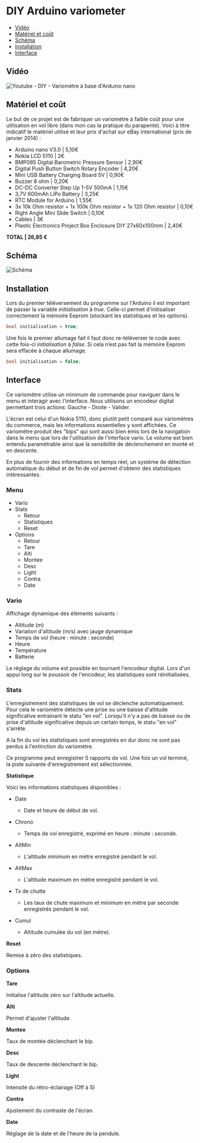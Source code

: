 DIY Arduino variometer
==================

- [Vidéo](#vidéo)
- [Matériel et coût](#matériel-et-coût)
- [Schéma](#schéma)
- [Installation](#installation)
- [Interface](#interface)

## Vidéo

![![Youtube - DIY - Variomètre à base d'Arduino nano](http://img.youtube.com/vi/KeNAhEgbHnc/0.jpg)](http://www.youtube.com/watch?v=KeNAhEgbHnc)


## Matériel et coût

Le but de ce projet est de fabriquer un variomètre à faible coût pour une utilisation en vol libre (dans mon cas la pratique du parapente).
Voici à titre indicatif le matériel utilisé et leur prix d'achat sur eBay international (prix de janvier 2014) :

- Arduino nano V3.0	| 5,10€
- Nokia LCD 5110 | 2€
- BMP085 Digital Barometric Pressure Sensor	| 2,90€
- Digital Push Button Switch Rotary Encoder	| 4,20€
- Mini USB Battery Charging Board 5V | 0,90€
- Buzzer 8 ohm | 0,20€
- DC-DC Converter Step Up 1-5V 500mA | 1,15€
- 3,7V 600mAh LiPo Battery | 3,25€
- RTC Module for Arduino | 1,55€
- 3x 10k Ohm resistor + 1x 100k Ohm resistor + 1x 120 Ohm resistor | 0,10€
- Right Angle Mini Slide Switch | 0,10€	
- Cables | 3€
- Plastic Electronics Project Box Enclosure DIY 27x60x100mm | 2,40€

**TOTAL	| 26,85 €**


## Schéma

![Schéma](https://github.com/sinseman/DIY-Arduino-variometer/blob/master/Variometer.png?raw=true)


## Installation

Lors du premier téléversement du programme sur l'Arduino il est important de passer la variable *initialisation* à *true*.
Celle-ci permet d'initisaliser correctement la mémoire Eeprom (stockant les statistiques et les options).

```c++
bool initialisation = true; 
```

Une fois le premier allumage fait il faut donc re-téléverser le code avec cette fois-ci *initialisation* à *false*. Si cela n’est pas fait la mémoire Eeprom sera effacée à chaque allumage.

```c++
bool initialisation = false; 
```

## Interface

Ce variomètre utilise un minimum de commande pour naviguer dans le menu et interagir avec l'interface. Nous utilisons un encodeur digital permettant trois actions: Gauche - Droite - Valider.

L'écran est celui d'un Nokia 5110, donc plutôt petit comparé aux variomètres du commerce, mais les informations essentielles y sont affichées. Ce variomètre produit des "bips" qui sont aussi bien émis lors de la navigation dans le menu que lors de l'utilisation de l'interface vario. 
Le volume est bien entendu paramétrable ainsi que la sensibilité de déclenchement en monté et en descente.

En plus de fournir des informations en temps réel, un système de détection automatique du début et de fin de vol permet d'obtenir des statistiques intéressantes.


### Menu

- Vario
- Stats
	- Retour
	- Statistiques
	- Reset
- Options
	- Retour
	- Tare
	- Alti
	- Montee
	- Desc
	- Light
	- Contra
	- Date

### Vario

Affichage dynamique des éléments suivants :

- Altitude (m)
- Variation d'altitude (m/s) avec jauge dynamique
- Temps de vol (heure : minute : seconde)
- Heure
- Température
- Batterie

Le réglage du volume est possible en tournant l'encodeur digital.
Lors d'un appui long sur le poussoir de l'encodeur, les statistiques sont réinitialisées.


### Stats

L'enregistrement des statistiques de vol se déclenche automatiquement.
Pour cela le variomètre détecte une prise ou une baisse d'altitude significative entrainant le statu "en vol".
Lorsqu'il n'y a pas de baisse ou de prise d'altitude significative depuis un certain temps, le statu "en vol" s'arrête.

A la fin du vol les statistiques sont enregistrés en dur donc ne sont pas perdus à l'extinction du variomètre.

Ce programme peut enregistrer 5 rapports de vol. Une fois un vol terminé, la piste suivante d'enregistrement est sélectionnée.


**Statistique**

Voici les informations statistiques disponibles :

- Date
	- Date et heure de début de vol.

- Chrono
	- Temps de vol enregistré, exprimé en heure : minute : seconde.

- AltMin
	- L'altitude minimum en mètre enregistré pendant le vol.

- AltMax
	- L'altitude maximum en mètre enregistré pendant le vol.

- Tx de chutte
	- Les taux de chute maximum et minimum en mètre par seconde enregistrés pendant le vol.

- Cumul
	- Altitude cumulée du vol (en mètre).

**Reset**

Remise à zéro des statistiques.


### Options

**Tare**

Initialise l'altitude zéro sur l'altitude actuelle.

**Alti**

Permet d'ajuster l'altitude.

**Montee**

Taux de montée déclenchant le bip.

**Desc**

Taux de descente déclenchant le bip.

**Light**

Intensité du rétro-éclairage (Off à 5)

**Contra**

Ajustement du contraste de l'écran.

**Date**

Réglage de la date et de l'heure de la pendule.


